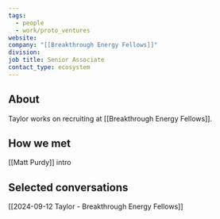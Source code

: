```yaml
---
tags:
  - people
  - work/proto_ventures
website: 
company: "[[Breakthrough Energy Fellows]]"
division: 
job title: Senior Associate
contact_type: ecosystem
---
```

## About
Taylor works on recruiting at [[Breakthrough Energy Fellows]].

## How we met
[[Matt Purdy]] intro

## Selected conversations
[[2024-09-12 Taylor - Breakthrough Energy Fellows]]
